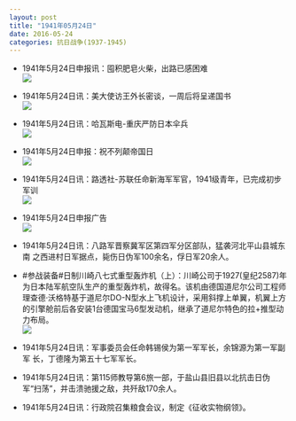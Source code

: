 ```yaml
---
layout: post
title: "1941年05月24日"
date: 2016-05-24
categories: 抗日战争(1937-1945)
---
```


<meta name="referrer" content="no-referrer" />

- 1941年5月24日申报讯：囤积肥皂火柴，出路已感困难 <br/><img src="https://ww3.sinaimg.cn/large/aca367d8jw1f46vdpizlkj209f073t9o.jpg" />

- 1941年5月24日讯：美大使访王外长密谈，一周后将呈递国书 <br/><img src="https://ww4.sinaimg.cn/large/aca367d8jw1f46tna4q84j20ah0e676d.jpg" />

- 1941年5月24日讯：哈瓦斯电-重庆严防日本伞兵 <br/><img src="https://ww1.sinaimg.cn/large/aca367d8jw1f46rwkzdg4j20a50btmz0.jpg" />

- 1941年5月24日申报：祝不列颠帝国日 <br/><img src="https://ww3.sinaimg.cn/large/aca367d8jw1f46q5xk2n7j20cq0xedp2.jpg" />

- 1941年5月24日讯：路透社-苏联任命新海军军官，1941级青年，已完成初步军训 <br/><img src="https://ww1.sinaimg.cn/large/aca367d8jw1f46kyn43f9j2098064q3q.jpg" />

- 1941年5月24日申报广告 <br/><img src="https://ww2.sinaimg.cn/large/aca367d8jw1f46capusocj20p30h60x2.jpg" />

- 1941年5月24日讯：八路军晋察冀军区第四军分区部队，猛袭河北平山县城东南 之西进村日军据点，毙伤日伪军100余名，俘日军20余人。 

- #参战装备#日制川崎八七式重型轰炸机（上）：川崎公司于1927(皇纪2587)年为日本陆军航空队生产的重型轰炸机，故得名。该机由德国道尼尔公司工程师理查德·沃格特基于道尼尔DO-N型水上飞机设计，采用斜撑上单翼，机翼上方的引擎舱前后各安装1台德国宝马6型发动机，继承了道尼尔特色的拉+推型动力布局。 <br/><img src="https://ww4.sinaimg.cn/large/aca367d8jw1f468tqvlxrj209a07cjry.jpg" />

- 1941年5月24日讯：军事委员会任命韩锡侯为第一军军长，余锦源为第一军副军 长，丁德隆为第五十七军军长。 

- 1941年5月24日讯：第115师教导第6旅一部，于盐山县旧县以北抗击日伪军“扫荡”，并击溃驰援之敌，共歼敌170余人。 

- 1941年5月24日讯：行政院召集粮食会议，制定《征收实物纲领》。 

